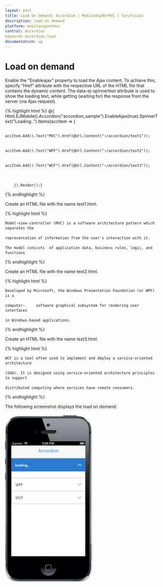 ```yaml
---
layout: post
title: Load On Demand| Accordion | MobileAspNetMVC | Syncfusion
description: load on demand
platform: mobileaspnetmvc
control: Accordion
keywords:accordion,load
documentation: ug
---
```


# Load on demand

Enable the "Enableajax" property to load the Ajax content. To achieve this, specify “Href” attribute with the respective URL of the HTML file that contains the dynamic content. The data-ej-spinnertext attribute is used to show the loading text, while getting (waiting for) the response from the server (via Ajax request).




{% highlight html %}
 @{ Html.EJMobile().Accordion("accordion_sample").EnableAjax(true).SpinnerText("Loading..").Items(accItem =>
        {

            accItem.Add().Text("MVC").Href(@Url.Content("~/accordion/text1"));

            accItem.Add().Text("WPF").Href(@Url.Content("~/accordion/text2"));

            accItem.Add().Text("WCF").Href(@Url.Content("~/accordion/text3"));



        }).Render();}

{% endhighlight %}


Create an HTML file with the name text1.html.


{% highlight html %}


<body>

    Model-view-controller (MVC) is a software architecture pattern which separates the

    representation of information from the user's interaction with it.

    The model consists  of application data, business rules, logic, and functions

</body>

{% endhighlight %}


Create an HTML file with the name text2.html.


{% highlight html %}




<body>

    Developed by Microsoft, the Windows Presentation Foundation (or WPF) is a 

    computer-     software graphical subsystem for rendering user interfaces 

    in Windows-based applications.

</body>
{% endhighlight %}


Create an HTML file with the name text3.html.


{% highlight html %}




<body>

    WCF is a tool often used to implement and deploy a service-oriented architecture

    (SOA). It is designed using service-oriented architecture principles to support

    distributed computing where services have remote consumers.

</body>
{% endhighlight %}


The following screenshot displays the load on demand:



![](Load-on-demand_images/Load-on-demand_img1.png)



